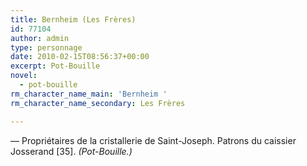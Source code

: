 ```yaml
---
title: Bernheim (Les Frères)
id: 77104
author: admin
type: personnage
date: 2010-02-15T08:56:37+00:00
excerpt: Pot-Bouille
novel:
  - pot-bouille
rm_character_name_main: 'Bernheim '
rm_character_name_secondary: Les Frères

---
```

— Propriétaires de la cristallerie de Saint-Joseph. Patrons du caissier Josserand [35]. _(Pot-Bouille.)_